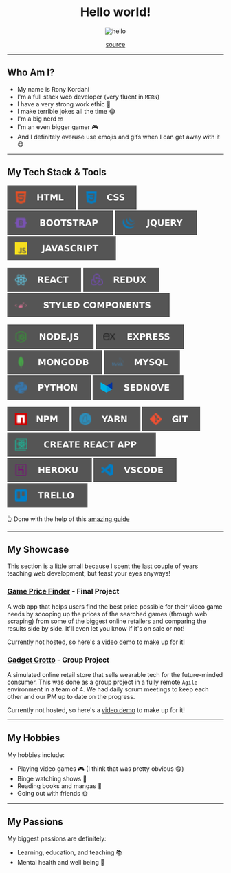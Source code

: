 <h1 align="center">Hello world!</h1>

<div align="center">
    <img src="http://www.reactiongifs.com/r/fgwv.gif" alt="hello" />
    <p><a href="https://giphy.com/gifs/hello-hi-wave-xT9IgG50Fb7Mi0prBC">source</a></p>
</div>

---

## Who Am I?

- My name is Rony Kordahi
- I'm a full stack web developer (very fluent in `MERN`)
- I have a very strong work ethic 💪
- I make terrible jokes all the time 😂
- I'm a big nerd 🤓
- I'm an even bigger gamer 🎮
- And I definitely ~~overuse~~ use emojis and gifs when I can get away with it 😋

---

## My Tech Stack & Tools

![HTML](assets/html.svg) ![CSS](assets/css.svg) ![Bootstrap](assets/bootstrap.svg) ![jQuery](assets/jquery.svg) ![JavaScript](assets/javascript.svg) 

![React](assets/react.svg) ![Redux](assets/redux.svg) ![Styled Components](assets/styled.svg) 

![Node](assets/node.svg) ![Express](assets/express.svg) ![MongoDB](assets/mongo.svg) ![MySQL](assets/mysql.svg) ![Python](assets/python.svg) ![Sednove](assets/sednove.svg)

![NPM](assets/npm.svg) ![Yarn](assets/yarn.svg) ![Git](assets/git.svg) ![Create React App](assets/create.svg) ![Heroku](assets/heroku.svg) ![VSCode](assets/vscode.svg) ![Trello](assets/trello.svg)

👆 Done with the help of this [amazing guide](https://dev.to/tolentinoel/customized-tech-stack-badges-for-your-profile-1dpg)

---

## My Showcase

This section is a little small because I spent the last couple of years teaching web development, but feast your eyes anyways!

### [Game Price Finder](https://github.com/RonyKordahi/Game-Price-Finder) - Final Project

A web app that helps users find the best price possible for their video game needs by scooping up the prices of the searched games (through web scraping) from some of the biggest online retailers and comparing the results side by side. It'll even let you know if it's on sale or not!

Currently not hosted, so here's a [video demo](https://www.youtube.com/watch?v=71gavBLoIIA) to make up for it!

### [Gadget Grotto](https://github.com/RonyKordahi/Gadget-Grotto) - Group Project

A simulated online retail store that sells wearable tech for the future-minded consumer. This was done as a group project in a fully remote `Agile` environment in a team of 4. We had daily scrum meetings to keep each other and our PM up to date on the progress.

Currently not hosted, so here's a [video demo](https://www.youtube.com/watch?v=nNqmNt6C6_Q) to make up for it!

---

## My Hobbies

My hobbies include:

- Playing video games 🎮 (I think that was pretty obvious 😋)
- Binge watching shows 🍿
- Reading books and mangas 📖
- Going out with friends 🌞

---

## My Passions

My biggest passions are definitely:

- Learning, education, and teaching 📚
- Mental health and well being 🧠